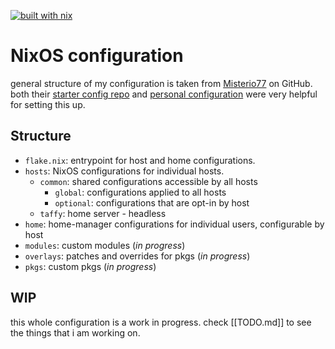 [![built with nix](https://img.shields.io/static/v1?logo=nixos&logoColor=white&label=&message=Built%20with%20Nix&color=41439a)](https://builtwithnix.org)

# NixOS configuration

general structure of my configuration is taken from [Misterio77](https://github.com/Misterio77) on GitHub. both their [starter config repo](https://github.com/Misterio77/nix-starter-config) and [personal configuration](https://github.com/Misterio77/nix-config) were very helpful for setting this up.

## Structure

- `flake.nix`: entrypoint for host and home configurations.
- `hosts`: NixOS configurations for individual hosts.
    - `common`: shared configurations accessible by all hosts
        - `global`: configurations applied to all hosts
        - `optional`: configurations that are opt-in by host
    - `taffy`: home server - headless
- `home`: home-manager configurations for individual users, configurable by host
- `modules`: custom modules (*in progress*)
- `overlays`: patches and overrides for pkgs (*in progress*)
- `pkgs`: custom pkgs (*in progress*)

## WIP

this whole configuration is a work in progress. check [[TODO.md]] to see the things that i am working on.

